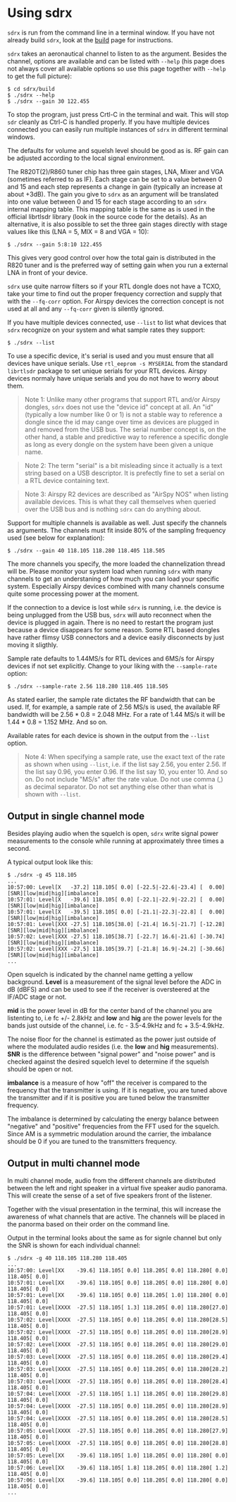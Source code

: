 Using sdrx
====
`sdrx` is run from the command line in a terminal window. If you have not already
build `sdrx`, look at the [build](BUILD.md) page for instructions.

`sdrx` takes an aeronautical channel to listen to as the argument. Besides the
channel, options are available and can be listed with `--help` (his page
does not always cover all available options so use this page together with
`--help` to get the full picture):

    $ cd sdrx/build
    $ ./sdrx --help
    $ ./sdrx --gain 30 122.455

To stop the program, just press Crtl-C in the terminal and wait. This will stop
`sdr` cleanly as Ctrl-C is handled properly. If you have multiple devices
connected you can easily run multiple instances of `sdrx` in different terminal
windows.

The defaults for volume and squelsh level should be good as is. RF gain
can be adjusted according to the local signal environment.

The R820T(2)/R860 tuner chip has three gain stages, LNA, Mixer and VGA (sometimes
referred to as IF). Each stage can be set to a value between 0 and 15 and each
step represents a change in gain (typically an increase at about +3dB). The gain
you give to `sdrx` as an argument will be translated into one value between 0 and
15 for each stage according to an `sdrx` internal mapping table. This mapping
table is the same as is used in the official librtlsdr library (look in the
source code for the details). As an alternative, it is also possible to set the
three gain stages directly with stage values like this (LNA = 5, MIX = 8 and
VGA = 10):

    $ ./sdrx --gain 5:8:10 122.455

This gives very good control over how the total gain is distributed in the R820
tuner and is the preferred way of setting gain when you run a external LNA in
front of your device.

`sdrx` use quite narrow filters so if your RTL dongle does not have a TCXO, take
your time to find out the proper frequency correction and supply that with the
`--fq-corr` option. For Airspy devices the correction concept is not used at
all and any `--fq-corr` given is silently ignored.

If you have multiple devices connected, use `--list` to list what devices that
`sdrx` recognize on your system and what sample rates they support:

    $ ./sdrx --list

To use a specific device, it's serial is used and you must ensure that all
devices have unique serials. Use `rtl_eeprom -s MYSERIAL` from the standard
`librtlsdr` package to set unique serials for your RTL devices. Airspy devices
normaly have unique serials and you do not have to worry about them.

> Note 1: Unlike many other programs that support RTL and/or Airspy dongles,
`sdrx` does not use the "device id" concept at all. An "id" (typically a low
number like 0 or 1) is not a stable way to reference a dongle since the id
may cange over time as devices are plugged in and removed from the USB bus.
The serial number concept is, on the other hand, a stable and predictive way
to reference a specific dongle as long as every dongle on the system have been
given a unique name.

> Note 2: The term "serial" is a bit misleading since it actually is a text
string based on a USB descriptor. It is prefectly fine to set a serial on a RTL
device containing text.

> Note 3: Airspy R2 devices are described as "AirSpy NOS" when listing available
devices. This is what they call themselves when queried over the USB bus and is
nothing `sdrx` can do anything about.

Support for multiple channels is available as well. Just specify the channels as
arguments. The channels must fit inside 80% of the sampling frequency used (see
below for explanation):

    $ ./sdrx --gain 40 118.105 118.280 118.405 118.505

The more channels you specify, the more loaded the channelization thread will be.
Please monitor your system load when running `sdrx` with many channels to get an
understaning of how much you can load your specific system. Especially Airspy
devices combined with many channels consume quite some processing power at the
moment.

If the connection to a device is lost while `sdrx` is running, i.e. the device
is being unplugged from the USB bus, `sdrx` will auto reconnect when the device
is plugged in again. There is no need to restart the program just because a
device disappears for some reason. Some RTL based dongles have rather flimsy
USB connectors and a device easily disconnects by just moving it sligthly.

Sample rate defaults to 1.44MS/s for RTL devices and 6MS/s for Airspy devices
if not set explicitly. Change to your liking with the `--sample-rate` option:

    $ ./sdrx --sample-rate 2.56 118.280 118.405 118.505

As stated earlier, the sample rate dictates the RF bandwidth that can be
used. If, for example, a sample rate of 2.56 MS/s is used, the available RF
bandwidth will be 2.56 * 0.8 = 2.048 MHz. For a rate of 1.44 MS/s it will be
1.44 * 0.8 = 1.152 MHz. And so on.

Available rates for each device is shown in the output from the `--list` option.

> Note 4: When specifying a sample rate, use the exact text of the rate as
shown when using `--list`, i.e. if the list say 2.56, you enter 2.56. If the list
say 0.96, you enter 0.96. If the list say 10, you enter 10. And so on. Do not
include "MS/s" after the rate value. Do not use comma (,) as decimal separator.
Do not set anything else other than what is shown with `--list`.


Output in single channel mode
----
Besides playing audio when the squelch is open, `sdrx` write signal power
measurements to the console while running at approximately three times a
second.

A typical output look like this:

    $ ./sdrx -g 45 118.105
    ...
    10:57:00: Level[X   -37.2] 118.105[ 0.0] [-22.5|-22.6|-23.4] [  0.00] [SNR][low|mid|hig][imbalance]
    10:57:01: Level[X   -39.6] 118.105[ 0.0] [-22.1|-22.9|-22.2] [  0.00] [SNR][low|mid|hig][imbalance]
    10:57:01: Level[X   -39.5] 118.105[ 0.0] [-21.1|-22.3|-22.8] [  0.00] [SNR][low|mid|hig][imbalance]
    10:57:01: Level[XXX -27.5] 118.105[38.0] [-21.4| 16.5|-21.7] [-12.28] [SNR][low|mid|hig][imbalance]
    10:57:02: Level[XXX -27.5] 118.105[38.7] [-22.7| 16.6|-21.6] [-30.74] [SNR][low|mid|hig][imbalance]
    10:57:02: Level[XXX -27.5] 118.105[39.7] [-21.8| 16.9|-24.2] [-30.66] [SNR][low|mid|hig][imbalance]
    ...

Open squelch is indicated by the channel name getting a yellow background.
**Level** is a measurement of the signal level before the ADC in dB (dBFS) and
can be used to see if the receiver is oversteered at the IF/ADC stage or not.

**mid** is the power level in dB for the center band of the channel you are
listenting to, i.e fc +/- 2.8kHz and **low** and **hig** are the power levels
for the bands just outside of the channel, i.e. fc - 3.5-4.9kHz and fc + 3.5-4.9kHz.

The noise floor for the channel is estimated as the power just outside of where
the modulated audio resides (i.e. the **low** and **hig** measurements). **SNR**
is the difference between "signal power" and "noise power" and is checked against the
desired squelch level to determine if the squelsh should be open or not.

**imbalance** is a measure of how "off" the receiver is compared to the frequency
that the transmitter is using. If it is negative, you are tuned above the
transmitter and if it is positive you are tuned below the transmitter frequency.

The imbalance is determined by calculating the energy balance between "negative"
and "positive" frequencies from the FFT used for the squelch. Since AM is a
symmetric modulation around the carrier, the imbalance should be 0 if you are
tuned to the transmitters frequency.


Output in multi channel mode
----
In multi channel mode, audio from the different channels are distributed between
the left and right speaker in a virtual five speaker audio panorama. This will
create the sense of a set of five speakers front of the listener.

Together with the visual presentation in the terminal, this will increase the
awareness of what channels that are active. The channels will be placed in the
panorma based on their order on the command line.

Output in the terminal looks about the same as for signle channel but only the
SNR is shown for each individual channel:

    $ ./sdrx -g 40 118.105 118.280 118.405
    ...
    10:57:00: Level[XX    -39.6] 118.105[ 0.0] 118.205[ 0.0] 118.280[ 0.0] 118.405[ 0.0]
    10:57:01: Level[XX    -39.6] 118.105[ 0.0] 118.205[ 0.0] 118.280[ 0.0] 118.405[ 0.0]
    10:57:01: Level[XX    -39.6] 118.105[ 0.0] 118.205[ 1.0] 118.280[ 0.0] 118.405[ 0.0]
    10:57:01: Level[XXXX  -27.5] 118.105[ 1.3] 118.205[ 0.0] 118.280[27.0] 118.405[ 0.0]
    10:57:02: Level[XXXX  -27.5] 118.105[ 0.0] 118.205[ 0.0] 118.280[28.5] 118.405[ 0.0]
    10:57:02: Level[XXXX  -27.5] 118.105[ 0.0] 118.205[ 0.0] 118.280[28.9] 118.405[ 0.0]
    10:57:02: Level[XXXX  -27.5] 118.105[ 0.0] 118.205[ 0.0] 118.280[29.0] 118.405[ 0.0]
    10:57:03: Level[XXXX  -27.5] 118.105[ 0.0] 118.205[ 0.0] 118.280[29.4] 118.405[ 0.0]
    10:57:03: Level[XXXX  -27.5] 118.105[ 0.0] 118.205[ 0.0] 118.280[28.2] 118.405[ 0.0]
    10:57:03: Level[XXXX  -27.5] 118.105[ 0.0] 118.205[ 0.0] 118.280[28.4] 118.405[ 0.0]
    10:57:04: Level[XXXX  -27.5] 118.105[ 1.1] 118.205[ 0.0] 118.280[29.8] 118.405[ 0.0]
    10:57:04: Level[XXXX  -27.5] 118.105[ 0.0] 118.205[ 0.0] 118.280[28.9] 118.405[ 0.0]
    10:57:04: Level[XXXX  -27.5] 118.105[ 0.0] 118.205[ 0.0] 118.280[28.5] 118.405[ 0.0]
    10:57:05: Level[XXXX  -27.5] 118.105[ 0.0] 118.205[ 0.0] 118.280[27.9] 118.405[ 0.0]
    10:57:05: Level[XXXX  -27.5] 118.105[ 0.0] 118.205[ 0.0] 118.280[28.8] 118.405[ 0.0]
    10:57:05: Level[XX    -39.6] 118.105[ 1.0] 118.205[ 0.0] 118.280[ 0.0] 118.405[ 0.0]
    10:57:06: Level[XX    -39.6] 118.105[ 1.8] 118.205[ 0.0] 118.280[ 1.2] 118.405[ 0.0]
    10:57:06: Level[XX    -39.6] 118.105[ 0.0] 118.205[ 0.0] 118.280[ 0.0] 118.405[ 0.0]
    ...

